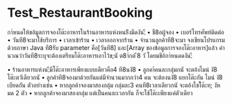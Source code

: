 # Test_RestaurantBooking
กาํหนดให้ขอ้มูลการจองโต๊ะอาหารในร้านอาหารแห่งหน8ึงมีดงัน;ี
• ชื8อผู้จอง
• เบอร์โทรศัพท์ติดต่อ
• วันที8จะมาใช้บริการ
• เวลาเข้าร้าน
• เวลาออกจากร้าน
• จํานวนลูกค้าที8จะมา
จงเขียนโปรแกรมด้วยภาษา Java ที8รับ parameter คือ[วันที8] และ[Array ของข้อมูลการจองโต๊ะอาหาร]แล้ว
คํานวณว่าวันที8ระบุจะต้องเตรียมโต๊ะอาหารเอาไว้ข;นั ต8าํกต
ี8
วั โดยมขีอ้กาํหนดดงัน;ี

• ร้านอาหารแห่งน;ีมีโต๊ะอาหารเพียงแบบเดียวคือ4 ที8นงั8
• ลูกคา้คนละกลุ่มกนั จะตอ้งไมน่ งั8 โต๊ะตวัเดียวกนั
• ลูกค้าที8จองมาด้วยกันแต่มีจํานวนมากกว่า4 คน จะต้องนงั8 แยกโต๊ะกัน ไมน่ งั8 เบียดกัน
ตัวอย่างเช่น
• หากลูกค้าจองมาสองกลุ่ม กลุ่มละ3 คนที8เวลาเดียวกนั จะตอ้งใชโ้ต๊ะท;
งัหมด 2 ตัว
• หากลูกค้าจองมาสองกลุ่ม แต่เป็นคนละเวลากัน ก็จะใช้โต๊ะเพียงแค่ตัวเดียว
